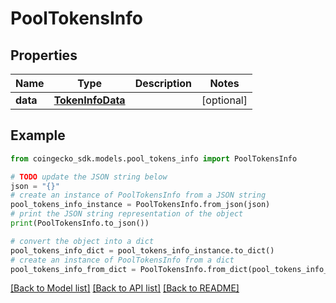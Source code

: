 # PoolTokensInfo


## Properties

Name | Type | Description | Notes
------------ | ------------- | ------------- | -------------
**data** | [**TokenInfoData**](TokenInfoData.md) |  | [optional] 

## Example

```python
from coingecko_sdk.models.pool_tokens_info import PoolTokensInfo

# TODO update the JSON string below
json = "{}"
# create an instance of PoolTokensInfo from a JSON string
pool_tokens_info_instance = PoolTokensInfo.from_json(json)
# print the JSON string representation of the object
print(PoolTokensInfo.to_json())

# convert the object into a dict
pool_tokens_info_dict = pool_tokens_info_instance.to_dict()
# create an instance of PoolTokensInfo from a dict
pool_tokens_info_from_dict = PoolTokensInfo.from_dict(pool_tokens_info_dict)
```
[[Back to Model list]](../README.md#documentation-for-models) [[Back to API list]](../README.md#documentation-for-api-endpoints) [[Back to README]](../README.md)


